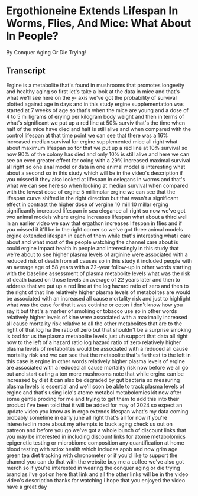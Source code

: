 # Ergothioneine Extends Lifespan In Worms, Flies, And Mice: What About In People?

By Conquer Aging Or Die Trying! 


## Transcript

Ergine is a metabolite that's found in mushrooms that promotes longevity and healthy aging so first let's take a look at the data in mice and that's what we'll see here on the y- axis we've got the probability of survival plotted against age in days and in this study ergine supplementation was started at 7 weeks of age so that's when the mice are young and a dose of 4 to 5 milligrams of erying per kilogram body weight and then in terms of what's significant we put up a red line at 50% surviv that's the time when half of the mice have died and half is still alive and when compared with the control lifespan at that time point we can see that there was a 16% increased median survival for ergine supplemented mice all right what about maximum lifespan so for that we put up a red line at 10% survival so now 90% of the colony has died and only 10% is still alive and here we can see an even greater effect for ooing with a 29% increased maximal survival all right so one anal model or data in one animal model is interesting what about a second so in this study which will be in the video's description if you missed it they also looked at lifespan in celegans in worms and that's what we can see here so when looking at median survival when compared with the lowest dose of ergine 5 millimolar ergine we can see that the lifespan curve shifted in the right direction but that wasn't a significant effect in contrast the higher dose of vergine 10 mill 10 millar erging significantly increased lifespan in sea elegance all right so now we've got two animal models where ergine increases lifespan what about a third well in an earlier video we saw that ergathon increases lifespan in flies and if you missed it it'll be in the right corner so we've got three animal models ergine extended lifespan in each of them while that's interesting what i care about and what most of the people watching the channel care about is could ergine impact health in people and interestingly in this study that we're about to see higher plasma levels of arginine were associated with a reduced risk of death from all causes so in this study it included people with an average age of 58 years with a 22-year follow-up in other words starting with the baseline assessment of plasma metabolite levels what was the risk of death based on those levels an average of 22 years later and then to address that we put up a red line at the log hazard ratio of zero and then to the right of that line relatively higher plasma levels of metabolites are would be associated with an increased all cause mortality risk and just to highlight what was the case for that it was cotinine or coton i don't know how you say it but that's a marker of smoking or tobacco use so in other words relatively higher levels of kine were associated with a maximally increased all cause mortality risk relative to all the other metabolites that are to the right of that log ha the ratio of zero but that shouldn't be a surprise smoking is bad for us the plasma metabolite levels just uh support that data all right now to the left of a hazard ratio log hazard ratio of zero relatively higher plasma levels of metabolites would be associated with a reduced all cause mortality risk and we can see that the metabolite that's farthest to the left in this case is ergine in other words relatively higher plasma levels of ergine are associated with a reduced all cause mortality risk now before we all go out and start eating a ton more mushrooms note that while ergine can be increased by diet it can also be degraded by gut bacteria so measuring plasma levels is essential and we'll soon be able to track plasma levels of ergine and that's using iolo's atome metabol metabolomics kit now after some gentle proding for me and trying to get them to add this into their product i've been told that it will be added for may of 2024 so expect an update video you know as in ergo extends lifespan what's my data coming probably sometime in early june all right that's all for now if you're interested in more about my attempts to buck aging check us out on patreon and before you go we've got a whole bunch of discount links that you may be interested in including discount links for atome metabolomics epigenetic testing or microbiome composition any quantification at home blood testing with sciox health which includes apob and now grim age green tea diet tracking with chronometer or if you'd like to support the channel you can do that with the website buy me a coffee we've also got merch so if you're interested in wearing the conquer aging or die trying brand as i've got on here that link and all the other links will be in the video video's description thanks for watching i hope that you enjoyed the video have a great day
